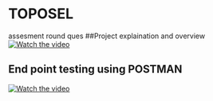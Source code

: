 # TOPOSEL
assesment round ques
##Project explaination and overview
[![Watch the video](https://cdn.loom.com/sessions/thumbnails/f7dfdbda648f4205ac0ba968cb46c42d-00001.gif)](https://www.loom.com/share/f7dfdbda648f4205ac0ba968cb46c42d?sid=c0979dc2-8cc1-4f35-8026-36b1aaf686fb)

## End point testing using POSTMAN
[![Watch the video](https://cdn.loom.com/sessions/thumbnails/3771ab58f700427e905475af38eb7ed3-00001.gif)](https://www.loom.com/share/3771ab58f700427e905475af38eb7ed3?sid=dd81fbb5-740f-43a1-a101-24b60b618d8d)

